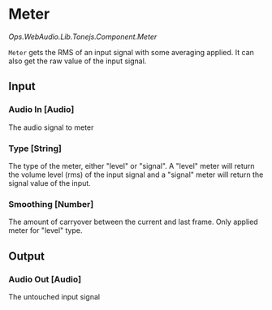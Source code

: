 # Meter

*Ops.WebAudio.Lib.Tonejs.Component.Meter*  

`Meter` gets the RMS of an input signal with some averaging applied. It can also get the raw value of the input signal.

## Input

### Audio In [Audio]

The audio signal to meter

### Type [String]

The type of the meter, either "level" or "signal". A "level" meter will return the volume level (rms) of the input signal and a "signal" meter will return the signal value of the input.

### Smoothing [Number]

The amount of carryover between the current and last frame. Only applied meter for "level" type.

## Output

### Audio Out [Audio]

The untouched input signal